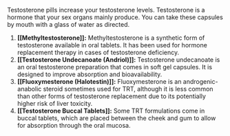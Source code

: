 Testosterone pills increase your testosterone levels. Testosterone is a hormone that your sex organs mainly produce. You can take these capsules by mouth with a glass of water as directed.

1. **[[Methyltestosterone]]:** Methyltestosterone is a synthetic form of testosterone available in oral tablets. It has been used for hormone replacement therapy in cases of testosterone deficiency.
2. **[[Testosterone Undecanoate (Andriol)]]:** Testosterone undecanoate is an oral testosterone preparation that comes in soft gel capsules. It is designed to improve absorption and bioavailability.
3. **[[Fluoxymesterone (Halotestin)]]:** Fluoxymesterone is an androgenic-anabolic steroid sometimes used for TRT, although it is less common than other forms of testosterone replacement due to its potentially higher risk of liver toxicity.
4. **[[Testosterone Buccal Tablets]]:** Some TRT formulations come in buccal tablets, which are placed between the cheek and gum to allow for absorption through the oral mucosa.
